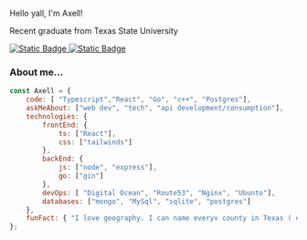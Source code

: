 
Hello yall, I'm Axell!
<p>Recent graduate from Texas State University</p>
<a href="https://axellmartinez.com" >
<img alt="Static Badge" src="https://img.shields.io/badge/personal%20website-green">
</a>
<a href="https://www.linkedin.com/in/axell-martinez-avila-158229223/" >
<img alt="Static Badge" src="https://img.shields.io/badge/linkedin-blue">
</a>


### About me...  

```javascript
const Axell = {
    code: [ "Typescript","React", "Go", "c++", "Postgres"],
    askMeAbout: ["web dev", "tech", "api development/consumption"],
    technologies: {
        frontEnd: {
            ts: ["React"],
            css: ["tailwinds"]
        },
        backEnd: {
            js: ["node", "express"],
            go: ["gin"]
        },
        devOps: [ "Digital Ocean", "Route53", "Nginx", "Ubunto"],
        databases: ["mongo", "MySql", "sqlite", "postgres"]
    },
    funFact: { "I love geography. I can name everyv county in Texas ( except the ones in the pan-handle XD) " }
};
```
